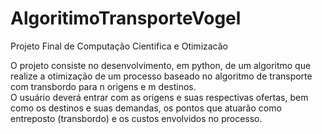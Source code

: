 # AlgoritimoTransporteVogel
Projeto Final de Computação Cientifica e Otimizacão  

  O projeto consiste no desenvolvimento, em python, de um algoritmo que realize a otimização de um processo baseado no algoritmo de transporte com transbordo para n origens e m destinos.  
  O usuário deverá entrar com as origens e suas respectivas ofertas, bem como os destinos e suas demandas, os pontos que atuarão como entreposto (transbordo) e os custos envolvidos no processo. 

